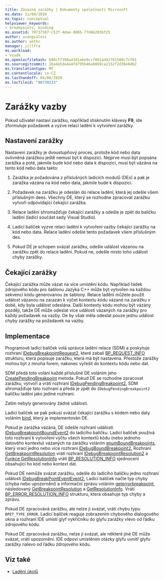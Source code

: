 ```yaml
---
title: Závazná zarážky | Dokumenty společnosti Microsoft
ms.date: 11/04/2016
ms.topic: conceptual
helpviewer_keywords:
- breakpoints, binding
ms.assetid: 70737387-c52f-4dae-8865-77d4b203bf25
author: acangialosi
ms.author: anthc
manager: jillfra
ms.workload:
- vssdk
ms.openlocfilehash: 680cff398a43d1ebe9ccf061ad42781500c7cf01
ms.sourcegitcommit: 16a4a5da4a4fd795b46a0869ca2152f2d36e6db2
ms.translationtype: MT
ms.contentlocale: cs-CZ
ms.lasthandoff: 04/06/2020
ms.locfileid: "80739233"
---
```

# <a name="bind-breakpoints"></a>Zarážky vazby
Pokud uživatel nastaví zarážku, například stisknutím klávesy **F9**, ide zformuluje požadavek a vyzve relaci ladění k vytvoření zarážky.

## <a name="set-a-breakpoint"></a>Nastavení zarážky
 Nastavení zarážky je dvoustupňový proces, protože kód nebo data ovlivněná zarážkou ještě nemusí být k dispozici. Nejprve musí být popsána zarážka a poté, jakmile bude kód nebo data k dispozici, musí být vázána na tento kód nebo data takto:

1. Zarážka je požadována z příslušných ladicích modulů (DEs) a pak je zarážka vázána na kód nebo data, jakmile bude k dispozici.

2. Požadavek na zarážku je odeslán do relace ladění, která jej odešle všem příslušným dees. Všechny DE, který se rozhodne zpracovat zarážku vytvoří odpovídající čekající zarážka.

3. Relace ladění shromažďuje čekající zarážky a odešle je zpět do balíčku ladění (ladicí součást sady Visual Studio).

4. Ladicí balíček vyzve relaci ladění k vytvoření vazby čekající zarážky na kód nebo data. Relace ladění odešle tento požadavek všem příslušným des.

5. Pokud DE je schopen svázat zarážku, odešle událost vázanou na zarážku zpět do relace ladění. Pokud ne, odešle místo toho událost chyby zarážky.

## <a name="pending-breakpoints"></a>Čekající zarážky
 Čekající zarážka může vázat na více umístění kódu. Například řádek zdrojového kódu pro šablonu Jazyka C++ může být vytvořen na každou sekvenci kódu generovanou ze šablony. Relace ladění můžete použít událost vázanou na zarazán k výčet kontextu kódu vázané na zarážku v době, kdy byla událost odeslána. Další kontexty kódu mohou být vázány později, takže DE může odeslat více událostí vázaných na zarážky pro každý požadavek na vazby. De by však měla odeslat pouze jednu událost chyby zarážky na požadavek na vazby.

## <a name="implementation"></a>Implementace
 Programově ladicí balíček volá správce ladění relace (SDM) a poskytuje rozhraní [IDebugBreakpointRequest2,](../../extensibility/debugger/reference/idebugbreakpointrequest2.md) které zabalí [BP_REQUEST_INFO](../../extensibility/debugger/reference/bp-request-info.md) strukturu, která popisuje zarážku, která má být nastavena. Přestože zarážky mohou být z mnoha forem, nakonec vyřešit do kontextu kódu nebo dat.

 SDM předá toto volání každé příslušné DE voláním jeho [CreatePendingBreakpoint](../../extensibility/debugger/reference/idebugengine2-creatependingbreakpoint.md) metoda. Pokud DE se rozhodne zpracovat zarážku, vytvoří a vrátí rozhraní [IDebugPendingBreakpoint2.](../../extensibility/debugger/reference/idebugpendingbreakpoint2.md) SDM shromažďuje tato rozhraní a předá je zpět do `IDebugPendingBreakpoint2` balíčku ladění jako jediné rozhraní.

 Zatím nebyly generovány žádné události.

 Ladicí balíček se pak pokusí svázat čekající zarážku s kódem nebo daty voláním [bind](../../extensibility/debugger/reference/idebugpendingbreakpoint2-bind.md), který je implementován DE.

 Pokud je zarážka vázána, DE odešle rozhraní události [IDebugBreakpointBoundEvent2](../../extensibility/debugger/reference/idebugbreakpointboundevent2.md) do ladicího balíčku. Ladicí balíček používá toto rozhraní k vytvoření výčtu všech kontextů kódu (nebo jednoho datového kontextu) vázaných na zarážku voláním [enumBoundBreakpoints](../../extensibility/debugger/reference/idebugbreakpointboundevent2-enumboundbreakpoints.md), který vrací jedno nebo více rozhraní [IDebugBoundBreakpoint2.](../../extensibility/debugger/reference/idebugboundbreakpoint2.md) Rozhraní [GetBreakpointResolution](../../extensibility/debugger/reference/idebugboundbreakpoint2-getbreakpointresolution.md) vrátí rozhraní [IDebugBreakpointResolution2](../../extensibility/debugger/reference/idebugbreakpointresolution2.md) a [Funkce GetResolutionInfo](../../extensibility/debugger/reference/idebugbreakpointresolution2-getresolutioninfo.md) vrátí [BP_RESOLUTION_INFO](../../extensibility/debugger/reference/bp-resolution-info.md) sjednocení obsahující ho kód nebo kontext dat.

 Pokud DE nemůže svázat zarážku, odešle do ladicího balíčku jedno rozhraní události [IDebugBreakPointEventEvent2.](../../extensibility/debugger/reference/idebugbreakpointerrorevent2.md) Ladicí balíček načte typ chyby (chyba nebo upozornění) a informační zprávu voláním [geterrorbreakpoint](../../extensibility/debugger/reference/idebugbreakpointerrorevent2-geterrorbreakpoint.md), následovaný [GetBreakpointResolution](../../extensibility/debugger/reference/idebugerrorbreakpoint2-getbreakpointresolution.md) a [GetResolutionInfo](../../extensibility/debugger/reference/idebugerrorbreakpointresolution2-getresolutioninfo.md). Vrátí [BP_ERROR_RESOLUTION_INFO](../../extensibility/debugger/reference/bp-error-resolution-info.md) strukturu, která obsahuje typ chyby a zprávu.

 Pokud DE zpracovává zarážku, ale nelze ji svázat, vrátí chybu typu `BPET_TYPE_ERROR`. Ladicí balíček reaguje zobrazením chybového dialogového okna a rozhraní IDE umístí glyf vykřičníku do glyfu zarážky vlevo od řádku zdrojového kódu.

 Pokud DE zpracovává zarážku, nelze ji svázat, ale některé jiné DE může svázat, vrátí upozornění. IDE odpoví umístěním otázky glyfu uvnitř glyfu zarážky nalevo od řádku zdrojového kódu.

## <a name="see-also"></a>Viz také
- [Ladění úkolů](../../extensibility/debugger/debugging-tasks.md)
